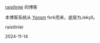 [raistlinlei](http://github.com/raistlinlei/raistlinlei.github.io) 的博客

本博客系统从 [Yonsm](http://github.com/Yonsm/Yonsm.github.io) fork而来，底层为Jekyll。

raistlinlei

2024-11-14
